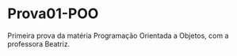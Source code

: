 # Prova01-POO
 Primeira prova da matéria Programação Orientada a Objetos, com a professora Beatriz.
